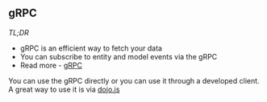 ## gRPC

_TL;DR_

-   gRPC is an efficient way to fetch your data
-   You can subscribe to entity and model events via the gRPC
-   Read more - [gRPC](https://grpc.io/docs/what-is-grpc/introduction/)

You can use the gRPC directly or you can use it through a developed client. A great way to use it is via [dojo.js](/client/sdk/javascript.mdx)
